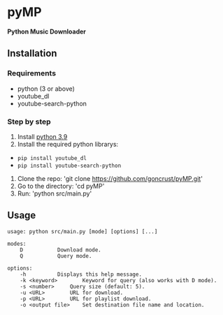 # pyMP
**Python Music Downloader**

## Installation

### Requirements

- python (3 or above)
- youtube_dl
- youtube-search-python

### Step by step

1. Install [python 3.9](https://www.python.org/)
1. Install the required python librarys:
  - `pip install youtube_dl`
  - `pip install youtube-search-python`
1. Clone the repo: 'git clone https://github.com/goncrust/pyMP.git'
1. Go to the directory: 'cd pyMP'
1. Run: 'python src/main.py'

## Usage

```
usage: python src/main.py [mode] [options] [...]

modes:
	D			Download mode.
	Q			Query mode.

options:
	-h			Displays this help message.
	-k <keyword>		Keyword for query (also works with D mode).
	-s <number>		Query size (default: 5).
	-u <URL>		URL for download.
	-p <URL>		URL for playlist download.
	-o <output file>	Set destination file name and location.
```

